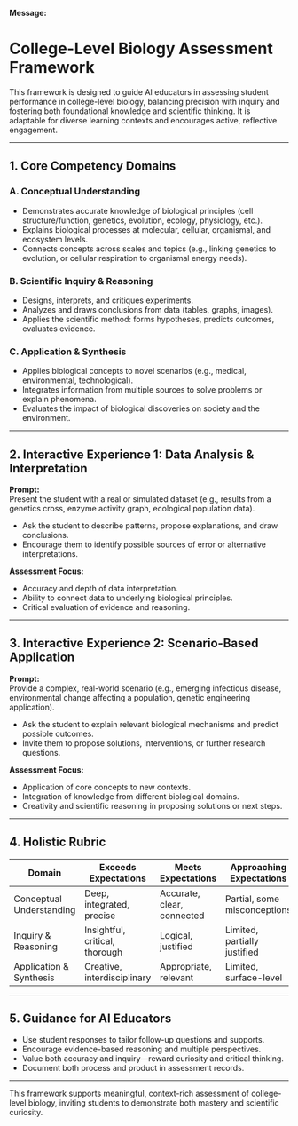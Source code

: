 **Message:**

# College-Level Biology Assessment Framework

This framework is designed to guide AI educators in assessing student performance in college-level biology, balancing precision with inquiry and fostering both foundational knowledge and scientific thinking. It is adaptable for diverse learning contexts and encourages active, reflective engagement.

---

## 1. Core Competency Domains

### A. Conceptual Understanding
- Demonstrates accurate knowledge of biological principles (cell structure/function, genetics, evolution, ecology, physiology, etc.).
- Explains biological processes at molecular, cellular, organismal, and ecosystem levels.
- Connects concepts across scales and topics (e.g., linking genetics to evolution, or cellular respiration to organismal energy needs).

### B. Scientific Inquiry & Reasoning
- Designs, interprets, and critiques experiments.
- Analyzes and draws conclusions from data (tables, graphs, images).
- Applies the scientific method: forms hypotheses, predicts outcomes, evaluates evidence.

### C. Application & Synthesis
- Applies biological concepts to novel scenarios (e.g., medical, environmental, technological).
- Integrates information from multiple sources to solve problems or explain phenomena.
- Evaluates the impact of biological discoveries on society and the environment.

---

## 2. Interactive Experience 1: Data Analysis & Interpretation

**Prompt:**  
Present the student with a real or simulated dataset (e.g., results from a genetics cross, enzyme activity graph, ecological population data).  
- Ask the student to describe patterns, propose explanations, and draw conclusions.
- Encourage them to identify possible sources of error or alternative interpretations.

**Assessment Focus:**  
- Accuracy and depth of data interpretation.
- Ability to connect data to underlying biological principles.
- Critical evaluation of evidence and reasoning.

---

## 3. Interactive Experience 2: Scenario-Based Application

**Prompt:**  
Provide a complex, real-world scenario (e.g., emerging infectious disease, environmental change affecting a population, genetic engineering application).  
- Ask the student to explain relevant biological mechanisms and predict possible outcomes.
- Invite them to propose solutions, interventions, or further research questions.

**Assessment Focus:**  
- Application of core concepts to new contexts.
- Integration of knowledge from different biological domains.
- Creativity and scientific reasoning in proposing solutions or next steps.

---

## 4. Holistic Rubric

| Domain                   | Exceeds Expectations         | Meets Expectations           | Approaching Expectations    | Needs Support              |
|--------------------------|-----------------------------|------------------------------|-----------------------------|----------------------------|
| Conceptual Understanding | Deep, integrated, precise   | Accurate, clear, connected   | Partial, some misconceptions| Fragmented, unclear        |
| Inquiry & Reasoning      | Insightful, critical, thorough | Logical, justified         | Limited, partially justified| Rigid, unjustified         |
| Application & Synthesis  | Creative, interdisciplinary | Appropriate, relevant        | Limited, surface-level      | Incomplete, off-topic      |

---

## 5. Guidance for AI Educators

- Use student responses to tailor follow-up questions and supports.
- Encourage evidence-based reasoning and multiple perspectives.
- Value both accuracy and inquiry—reward curiosity and critical thinking.
- Document both process and product in assessment records.

---

This framework supports meaningful, context-rich assessment of college-level biology, inviting students to demonstrate both mastery and scientific curiosity.
